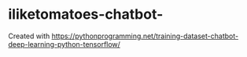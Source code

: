 # iliketomatoes-chatbot-
Created with https://pythonprogramming.net/training-dataset-chatbot-deep-learning-python-tensorflow/
